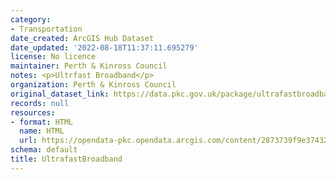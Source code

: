 ```yaml
---
category:
- Transportation
date_created: ArcGIS Hub Dataset
date_updated: '2022-08-18T11:37:11.695279'
license: No licence
maintainer: Perth & Kinross Council
notes: <p>Ultrfast Broadband</p>
organization: Perth & Kinross Council
original_dataset_link: https://data.pkc.gov.uk/package/ultrafastbroadband
records: null
resources:
- format: HTML
  name: HTML
  url: https://opendata-pkc.opendata.arcgis.com/content/2873739f9e3743298dc5a3a4f03b2260
schema: default
title: UltrafastBroadband
---
```


